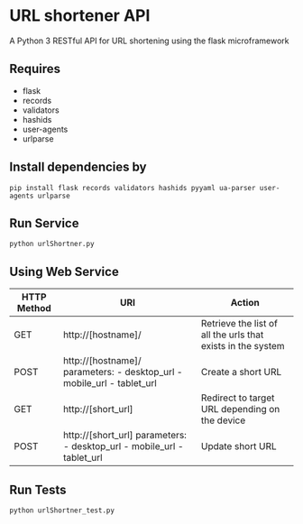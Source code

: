 URL shortener API
======
A Python 3 RESTful API for URL shortening using the flask microframework

Requires
-----
  * flask
  * records
  * validators
  * hashids
  * user-agents
  * urlparse

Install dependencies by
-----
```
pip install flask records validators hashids pyyaml ua-parser user-agents urlparse
```

Run Service
-----
```
python urlShortner.py
```

Using Web Service
-----

| HTTP Method | URI                                                                    | Action                                                      |
|-------------|------------------------------------------------------------------------|-------------------------------------------------------------|
| GET         | http://[hostname]/                                                     | Retrieve the list of all the urls that exists in the system |
| POST        | http://[hostname]/ parameters: - desktop_url - mobile_url - tablet_url | Create a short URL                                          |
| GET         | http://[short_url]                                                     | Redirect to target URL depending on the device              |
| POST        | http://[short_url] parameters: - desktop_url - mobile_url - tablet_url | Update short URL                                            |

Run Tests
-----
```
python urlShortner_test.py
```

